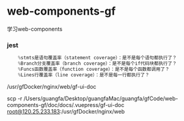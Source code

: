 # web-components-gf
学习web-components


### jest
```js
    %stmts是语句覆盖率（statement coverage）：是不是每个语句都执行了？
    %Branch分支覆盖率（branch coverage）：是不是每个if代码块都执行了？
    %Funcs函数覆盖率（function coverage）：是不是每个函数都调用了？
    %Lines行覆盖率（line coverage）：是不是每一行都执行了？
```




/usr/gfDocker/nginx/web/gf-ui-doc


scp -r /Users/guangfa/Desktop/guangfaMac/guangfa/gfCode/web-components-gf/doc/docs/.vuepress/gf-ui-doc root@120.25.233.183:/usr/gfDocker/nginx/web